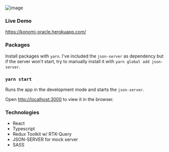 ![image](https://user-images.githubusercontent.com/23011945/159170733-e5191cac-860c-4c76-a142-6ee99921b771.png)

### Live Demo
https://konomi-oracle.herokuapp.com/

### Packages
Install packages with `yarn`. I've included the `json-server` as dependency but if the server won't start, try to manually install it with `yarn global add json-server`.

### `yarn start`

Runs the app in the development mode and starts the `json-server`.<br  />

Open [http://localhost:3000](http://localhost:3000) to view it in the browser.

### Technologies
* React
* Typescript
* Redux Toolkit w/ RTK-Query
* JSON-SERVER for mock server
* SASS
